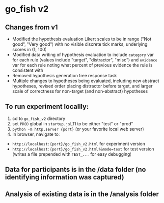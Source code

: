 # go_fish v2

## Changes from v1
- Modified the hypothesis evaluation Likert scales to be in range ("Not good", "Very good") with no visible discrete tick marks, underlying scores in (1, 100)
- Modified data writing of hypothesis evaluation to include `category` var for each rule (values include "target", "distractor", "misc") and `evidence` var for each rule noting what percent of previous evidence the rule is consistent with
- Removed hypothesis generation free response task
- Multiple changes to hypotheses being evaluated, including new abstract hypotheses, revised order placing distractor before target, and larger scale of correctness for non-target (and non-abstract) hypotheses

## To run experiment locallly:
1. cd to `go_fish_v2` directory
2. set `PROD` global in `startup.js`L11 to be either "test" or "prod"
3. `python -m http.server {port}` (or your favorite local web server)
4. In browser, navigate to:
- `http://localhost:{port}/go_fish_v2.html` for experiment version
- `http://localhost:{port}/go_fish_v2.html?&mode=test` for test version (writes a file prepended with `TEST_...` for easy debugging)

## Data for participants is in the /data folder (no identifying information was captured)


## Analysis of existing data is in the /analysis folder


